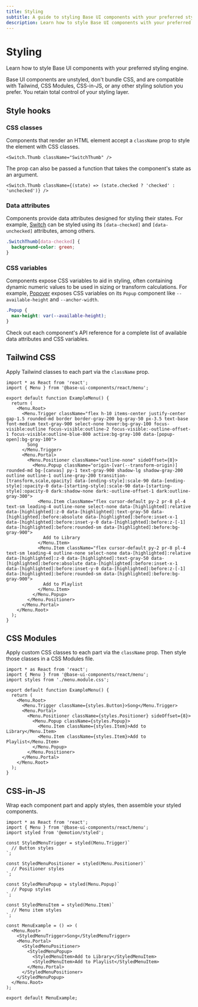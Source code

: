 ```yaml
---
title: Styling
subtitle: A guide to styling Base UI components with your preferred styling engine.
description: Learn how to style Base UI components with your preferred styling engine.
---
```

# Styling

Learn how to style Base UI components with your preferred styling engine.

Base UI components are unstyled, don't bundle CSS, and are compatible with Tailwind, CSS Modules, CSS-in-JS, or any other styling solution you prefer.
You retain total control of your styling layer.

## Style hooks

### CSS classes

Components that render an HTML element accept a `className` prop to style the element with CSS classes.

```tsx title="switch.tsx"
<Switch.Thumb className="SwitchThumb" />
```

The prop can also be passed a function that takes the component's state as an argument.

```tsx title="switch.tsx"
<Switch.Thumb className={(state) => (state.checked ? 'checked' : 'unchecked')} />
```

### Data attributes

Components provide data attributes designed for styling their states. For example, [Switch](/react/components/switch) can be styled using its `[data-checked]` and `[data-unchecked]` attributes, among others.

```css title="switch.css"
.SwitchThumb[data-checked] {
  background-color: green;
}
```

### CSS variables

Components expose CSS variables to aid in styling, often containing dynamic numeric values to be used in sizing or transform calculations. For example, [Popover](/react/components/popover) exposes CSS variables on its `Popup` component like `--available-height` and `--anchor-width`.

```css title="popover.css"
.Popup {
  max-height: var(--available-height);
}
```

Check out each component's API reference for a complete list of available data attributes and CSS variables.

## Tailwind CSS

Apply Tailwind classes to each part via the `className` prop.

```tsx title="menu.tsx"
import * as React from 'react';
import { Menu } from '@base-ui-components/react/menu';

export default function ExampleMenu() {
  return (
    <Menu.Root>
      <Menu.Trigger className="flex h-10 items-center justify-center gap-1.5 rounded-md border border-gray-200 bg-gray-50 px-3.5 text-base font-medium text-gray-900 select-none hover:bg-gray-100 focus-visible:outline focus-visible:outline-2 focus-visible:-outline-offset-1 focus-visible:outline-blue-800 active:bg-gray-100 data-[popup-open]:bg-gray-100">
        Song
      </Menu.Trigger>
      <Menu.Portal>
        <Menu.Positioner className="outline-none" sideOffset={8}>
          <Menu.Popup className="origin-[var(--transform-origin)] rounded-md bg-[canvas] py-1 text-gray-900 shadow-lg shadow-gray-200 outline outline-1 outline-gray-200 transition-[transform,scale,opacity] data-[ending-style]:scale-90 data-[ending-style]:opacity-0 data-[starting-style]:scale-90 data-[starting-style]:opacity-0 dark:shadow-none dark:-outline-offset-1 dark:outline-gray-300">
            <Menu.Item className="flex cursor-default py-2 pr-8 pl-4 text-sm leading-4 outline-none select-none data-[highlighted]:relative data-[highlighted]:z-0 data-[highlighted]:text-gray-50 data-[highlighted]:before:absolute data-[highlighted]:before:inset-x-1 data-[highlighted]:before:inset-y-0 data-[highlighted]:before:z-[-1] data-[highlighted]:before:rounded-sm data-[highlighted]:before:bg-gray-900">
              Add to Library
            </Menu.Item>
            <Menu.Item className="flex cursor-default py-2 pr-8 pl-4 text-sm leading-4 outline-none select-none data-[highlighted]:relative data-[highlighted]:z-0 data-[highlighted]:text-gray-50 data-[highlighted]:before:absolute data-[highlighted]:before:inset-x-1 data-[highlighted]:before:inset-y-0 data-[highlighted]:before:z-[-1] data-[highlighted]:before:rounded-sm data-[highlighted]:before:bg-gray-900">
              Add to Playlist
            </Menu.Item>
          </Menu.Popup>
        </Menu.Positioner>
      </Menu.Portal>
    </Menu.Root>
  );
}
```

## CSS Modules

Apply custom CSS classes to each part via the `className` prop.
Then style those classes in a CSS Modules file.

```tsx title="menu.tsx"
import * as React from 'react';
import { Menu } from '@base-ui-components/react/menu';
import styles from './menu.module.css';

export default function ExampleMenu() {
  return (
    <Menu.Root>
      <Menu.Trigger className={styles.Button}>Song</Menu.Trigger>
      <Menu.Portal>
        <Menu.Positioner className={styles.Positioner} sideOffset={8}>
          <Menu.Popup className={styles.Popup}>
            <Menu.Item className={styles.Item}>Add to Library</Menu.Item>
            <Menu.Item className={styles.Item}>Add to Playlist</Menu.Item>
          </Menu.Popup>
        </Menu.Positioner>
      </Menu.Portal>
    </Menu.Root>
  );
}
```

## CSS-in-JS

Wrap each component part and apply styles, then assemble your styled components.

```tsx title="menu.tsx"
import * as React from 'react';
import { Menu } from '@base-ui-components/react/menu';
import styled from '@emotion/styled';

const StyledMenuTrigger = styled(Menu.Trigger)`
  // Button styles
`;

const StyledMenuPositioner = styled(Menu.Positioner)`
  // Positioner styles
`;

const StyledMenuPopup = styled(Menu.Popup)`
  // Popup styles
`;

const StyledMenuItem = styled(Menu.Item)`
  // Menu item styles
`;

const MenuExample = () => (
  <Menu.Root>
    <StyledMenuTrigger>Song</StyledMenuTrigger>
    <Menu.Portal>
      <StyledMenuPositioner>
        <StyledMenuPopup>
          <StyledMenuItem>Add to Library</StyledMenuItem>
          <StyledMenuItem>Add to Playlist</StyledMenuItem>
        </Menu.Portal>
      </StyledMenuPositioner>
    </StyledMenuPopup>
  </Menu.Root>
);

export default MenuExample;
```
